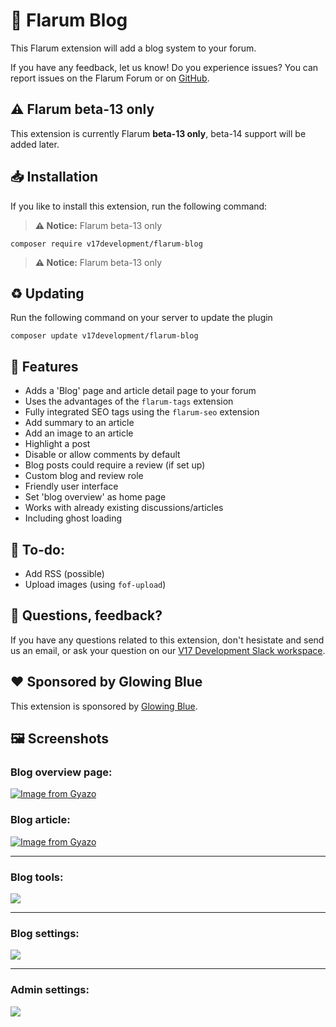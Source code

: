 # 📰 Flarum Blog 
This Flarum extension will add a blog system to your forum.  

If you have any feedback, let us know! Do you experience issues? You can report issues on the Flarum Forum or on [GitHub](https://github.com/v17development/flarum-blog).

## ⚠️ Flarum beta-13 only
This extension is currently Flarum **beta-13 only**, beta-14 support will be added later.

## 📥 Installation
If you like to install this extension, run the following command:
> **⚠️ Notice:** Flarum beta-13 only
```
composer require v17development/flarum-blog
```

> **⚠️ Notice:** Flarum beta-13 only

## ♻ Updating
Run the following command on your server to update the plugin
```
composer update v17development/flarum-blog
```

## 🦸 Features
- Adds a 'Blog' page and article detail page to your forum
- Uses the advantages of the `flarum-tags` extension
- Fully integrated SEO tags using the `flarum-seo` extension
- Add summary to an article
- Add an image to an article
- Highlight a post
- Disable or allow comments by default
- Blog posts could require a review (if set up)
- Custom blog and review role
- Friendly user interface
- Set 'blog overview' as home page
- Works with already existing discussions/articles
- Including ghost loading

## 📝 To-do:
- Add RSS (possible)
- Upload images (using `fof-upload`)

## 🙋 Questions, feedback?
If you have any questions related to this extension, don't hesistate and send us an email, or ask your question on our [V17 Development Slack workspace](https://join.slack.com/t/v17dev/shared_invite/zt-g6ky1fd3-RreB9UB~636jL~QjDGfZHg).

## ❤️ Sponsored by Glowing Blue
This extension is sponsored by [Glowing Blue](https://glowingblue.com/).

## 🖼️ Screenshots
### Blog overview page:

[![Image from Gyazo](https://i.gyazo.com/dfbba7a46aa153d8c6905733bd9b58c0.gif)](https://gyazo.com/dfbba7a46aa153d8c6905733bd9b58c0)

### Blog article:
[![Image from Gyazo](https://i.gyazo.com/32e901c6aa4cc85144777d16756ec7b0.gif)](https://gyazo.com/32e901c6aa4cc85144777d16756ec7b0)

---
### Blog tools:

[![](https://i.imgur.com/xa8izBD.png)](https://imgur.com/a/zwClPHd)

---
### Blog settings:

[![](https://i.imgur.com/Iyca8AJ.png)](https://imgur.com/a/mnxRtBh)

---
### Admin settings:

[![](https://i.imgur.com/0F0XvYk.png)](https://imgur.com/a/QMTn3Ud)